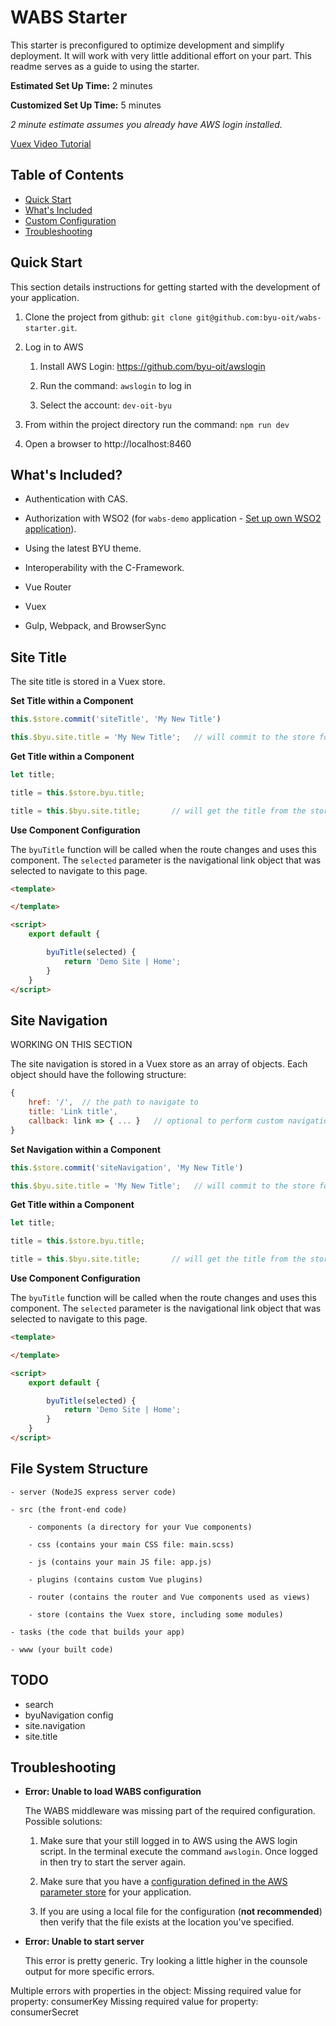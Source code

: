 # WABS Starter

This starter is preconfigured to optimize development and simplify deployment. It will work with very little additional effort on your part. This readme serves as a guide to using the starter.

**Estimated Set Up Time:** 2 minutes

**Customized Set Up Time:** 5 minutes

*2 minute estimate assumes you already have AWS login installed.*

[Vuex Video Tutorial](https://www.youtube.com/watch?v=BGAu__J4xoc&list=PL4cUxeGkcC9i371QO_Rtkl26MwtiJ30P2)

## Table of Contents

- [Quick Start](#quick-start)
- [What's Included](#whats-included)
- [Custom Configuration](#custom-configuration)
- [Troubleshooting](#troubleshooting)


## Quick Start

This section details instructions for getting started with the development of your application.

1. Clone the project from github: `git clone git@github.com:byu-oit/wabs-starter.git`.

2. Log in to AWS

    1. Install AWS Login: https://github.com/byu-oit/awslogin

    2. Run the command: `awslogin` to log in

    2. Select the account: `dev-oit-byu`

3. From within the project directory run the command: `npm run dev`

4. Open a browser to http://localhost:8460

## What's Included?

- Authentication with CAS.

- Authorization with WSO2 (for `wabs-demo` application - [Set up own WSO2 application](#)).

- Using the latest BYU theme.

- Interoperability with the C-Framework.

- Vue Router

- Vuex

- Gulp, Webpack, and BrowserSync

## Site Title

The site title is stored in a Vuex store.

**Set Title within a Component**

```js
this.$store.commit('siteTitle', 'My New Title')

this.$byu.site.title = 'My New Title';   // will commit to the store for you
```

**Get Title within a Component**

```js
let title;

title = this.$store.byu.title;

title = this.$byu.site.title;       // will get the title from the store
```

**Use Component Configuration**

The `byuTitle` function will be called when the route changes and uses this component. The `selected` parameter is the navigational link object that was selected to navigate to this page.

```html
<template>

</template>

<script>
    export default {

        byuTitle(selected) {
            return 'Demo Site | Home';
        }
    }
</script>
```

## Site Navigation

WORKING ON THIS SECTION

The site navigation is stored in a Vuex store as an array of objects. Each object should have the following structure:

```js
{
    href: '/',  // the path to navigate to
    title: 'Link title',
    callback: link => { ... }   // optional to perform custom navigation
}
```

**Set Navigation within a Component**

```js
this.$store.commit('siteNavigation', 'My New Title')

this.$byu.site.title = 'My New Title';   // will commit to the store for you
```

**Get Title within a Component**

```js
let title;

title = this.$store.byu.title;

title = this.$byu.site.title;       // will get the title from the store
```

**Use Component Configuration**

The `byuTitle` function will be called when the route changes and uses this component. The `selected` parameter is the navigational link object that was selected to navigate to this page.

```html
<template>

</template>

<script>
    export default {

        byuTitle(selected) {
            return 'Demo Site | Home';
        }
    }
</script>
```

## File System Structure

```
- server (NodeJS express server code)

- src (the front-end code)

    - components (a directory for your Vue components)

    - css (contains your main CSS file: main.scss)

    - js (contains your main JS file: app.js)

    - plugins (contains custom Vue plugins)

    - router (contains the router and Vue components used as views)

    - store (contains the Vuex store, including some modules)

- tasks (the code that builds your app)

- www (your built code)
```

## TODO

- search
- byuNavigation config
- site.navigation
- site.title

## Troubleshooting

- **Error: Unable to load WABS configuration**

    The WABS middleware was missing part of the required configuration. Possible solutions:

    1. Make sure that your still logged in to AWS using the AWS login script. In the terminal execute the command `awslogin`. Once logged in then try to start the server again.

    2. Make sure that you have a [configuration defined in the AWS parameter store](https://www.npmjs.com/package/byu-wabs#in-the-aws-parameter-store) for your application.

    3. If you are using a local file for the configuration (**not recommended**) then verify that the file exists at the location you've specified.

- **Error: Unable to start server**

    This error is pretty generic. Try looking a little higher in the counsole output for more specific errors.



Multiple errors with properties in the object:
  Missing required value for property: consumerKey
  Missing required value for property: consumerSecret
